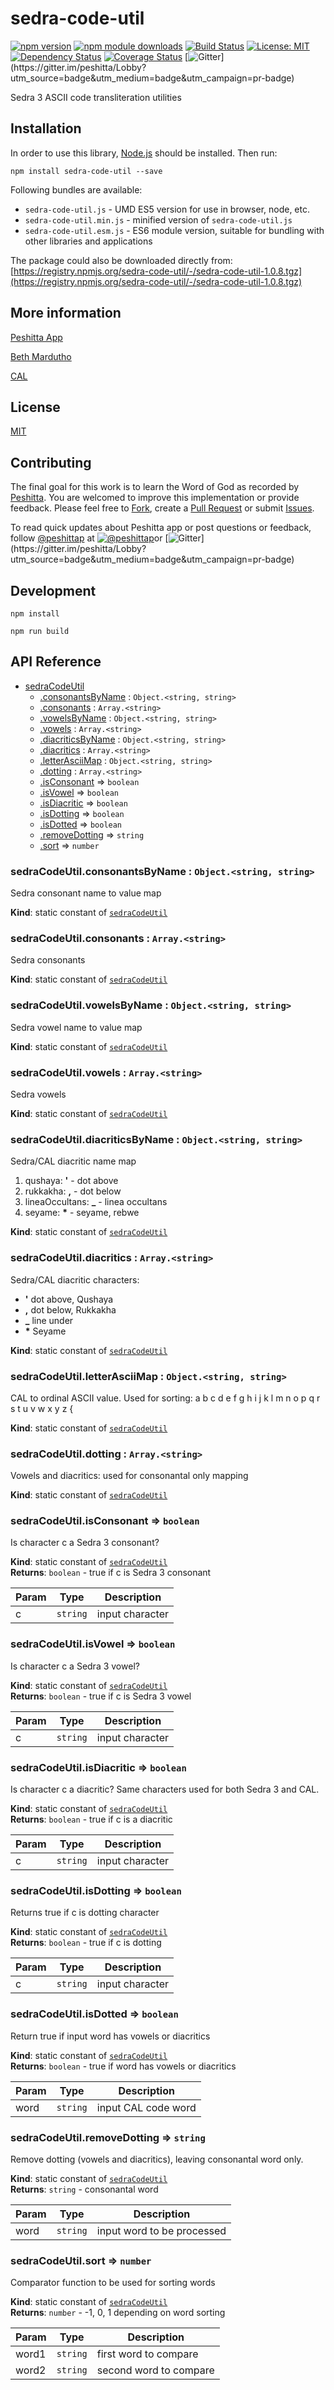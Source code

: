 # sedra-code-util

[![npm version](https://badge.fury.io/js/sedra-code-util.svg)](https://badge.fury.io/js/sedra-code-util)
[![npm module downloads](http://img.shields.io/npm/dt/sedra-code-util.svg)](https://www.npmjs.org/package/sedra-code-util)
[![Build Status](https://travis-ci.org/peshitta/sedra-code-util.svg?branch=master)](https://travis-ci.org/peshitta/sedra-code-util)
[![License: MIT](https://img.shields.io/badge/License-MIT-yellow.svg)](https://github.com/peshitta/sedra-code-util/blob/master/LICENSE)
[![Dependency Status](https://david-dm.org/peshitta/sedra-code-util.svg)](https://david-dm.org/peshitta/sedra-code-util)
[![Coverage Status](https://coveralls.io/repos/github/peshitta/sedra-code-util/badge.svg?branch=master)](https://coveralls.io/github/peshitta/sedra-code-util?branch=master)
[![Gitter](https://badges.gitter.im/peshitta/peshitta.svg "Join the chat at https://gitter.im/peshitta/Lobby")](https://gitter.im/peshitta/Lobby?utm_source=badge&utm_medium=badge&utm_campaign=pr-badge)

Sedra 3 ASCII code transliteration utilities

## Installation

In order to use this library, [Node.js](https://nodejs.org) should be installed. 
Then run:
```
npm install sedra-code-util --save
```

Following bundles are available:
* `sedra-code-util.js` - UMD ES5 version for use in browser, node, etc.
* `sedra-code-util.min.js` - minified version of `sedra-code-util.js`
* `sedra-code-util.esm.js` - ES6 module version, suitable for bundling with other 
libraries and applications

The package could also be downloaded directly from:
[https://registry.npmjs.org/sedra-code-util/-/sedra-code-util-1.0.8.tgz](https://registry.npmjs.org/sedra-code-util/-/sedra-code-util-1.0.8.tgz)

## More information

[Peshitta App](https://peshitta.github.io)

[Beth Mardutho](https://sedra.bethmardutho.org/about/fonts)

[CAL](http://cal1.cn.huc.edu/searching/fullbrowser.html)

## License

[MIT](https://github.com/peshitta/sedra-code-util/blob/master/LICENSE)

## Contributing

The final goal for this work is to learn the Word of God as recorded by
[Peshitta](https://en.wikipedia.org/wiki/Peshitta).
You are welcomed to improve this implementation or provide feedback. Please
feel free to [Fork](https://help.github.com/articles/fork-a-repo/), create a
[Pull Request](https://help.github.com/articles/about-pull-requests/) or
submit [Issues](https://github.com/peshitta/sedra-code-util/issues).

To read quick updates about Peshitta app or post questions or feedback, follow
[@peshittap](https://www.twitter.com/peshittap)
at [![@peshittap](http://i.imgur.com/wWzX9uB.png "@peshittap")](https://www.twitter.com/peshittap)or
[![Gitter](https://badges.gitter.im/peshitta/peshitta.svg "Join the chat at https://gitter.im/peshitta/Lobby")](https://gitter.im/peshitta/Lobby?utm_source=badge&utm_medium=badge&utm_campaign=pr-badge)

## Development

```
npm install
```
```
npm run build
```

## API Reference

* [sedraCodeUtil](#module_sedraCodeUtil)
    * [.consonantsByName](#module_sedraCodeUtil.consonantsByName) : <code>Object.&lt;string, string&gt;</code>
    * [.consonants](#module_sedraCodeUtil.consonants) : <code>Array.&lt;string&gt;</code>
    * [.vowelsByName](#module_sedraCodeUtil.vowelsByName) : <code>Object.&lt;string, string&gt;</code>
    * [.vowels](#module_sedraCodeUtil.vowels) : <code>Array.&lt;string&gt;</code>
    * [.diacriticsByName](#module_sedraCodeUtil.diacriticsByName) : <code>Object.&lt;string, string&gt;</code>
    * [.diacritics](#module_sedraCodeUtil.diacritics) : <code>Array.&lt;string&gt;</code>
    * [.letterAsciiMap](#module_sedraCodeUtil.letterAsciiMap) : <code>Object.&lt;string, string&gt;</code>
    * [.dotting](#module_sedraCodeUtil.dotting) : <code>Array.&lt;string&gt;</code>
    * [.isConsonant](#module_sedraCodeUtil.isConsonant) ⇒ <code>boolean</code>
    * [.isVowel](#module_sedraCodeUtil.isVowel) ⇒ <code>boolean</code>
    * [.isDiacritic](#module_sedraCodeUtil.isDiacritic) ⇒ <code>boolean</code>
    * [.isDotting](#module_sedraCodeUtil.isDotting) ⇒ <code>boolean</code>
    * [.isDotted](#module_sedraCodeUtil.isDotted) ⇒ <code>boolean</code>
    * [.removeDotting](#module_sedraCodeUtil.removeDotting) ⇒ <code>string</code>
    * [.sort](#module_sedraCodeUtil.sort) ⇒ <code>number</code>

<a name="module_sedraCodeUtil.consonantsByName"></a>

### sedraCodeUtil.consonantsByName : <code>Object.&lt;string, string&gt;</code>
Sedra consonant name to value map

**Kind**: static constant of [<code>sedraCodeUtil</code>](#module_sedraCodeUtil)  
<a name="module_sedraCodeUtil.consonants"></a>

### sedraCodeUtil.consonants : <code>Array.&lt;string&gt;</code>
Sedra consonants

**Kind**: static constant of [<code>sedraCodeUtil</code>](#module_sedraCodeUtil)  
<a name="module_sedraCodeUtil.vowelsByName"></a>

### sedraCodeUtil.vowelsByName : <code>Object.&lt;string, string&gt;</code>
Sedra vowel name to value map

**Kind**: static constant of [<code>sedraCodeUtil</code>](#module_sedraCodeUtil)  
<a name="module_sedraCodeUtil.vowels"></a>

### sedraCodeUtil.vowels : <code>Array.&lt;string&gt;</code>
Sedra vowels

**Kind**: static constant of [<code>sedraCodeUtil</code>](#module_sedraCodeUtil)  
<a name="module_sedraCodeUtil.diacriticsByName"></a>

### sedraCodeUtil.diacriticsByName : <code>Object.&lt;string, string&gt;</code>
Sedra/CAL diacritic name map
1. qushaya: __'__ - dot above
2. rukkakha: __,__ - dot below
3. lineaOccultans: **_** - linea occultans
4. seyame: __*__ - seyame, rebwe

**Kind**: static constant of [<code>sedraCodeUtil</code>](#module_sedraCodeUtil)  
<a name="module_sedraCodeUtil.diacritics"></a>

### sedraCodeUtil.diacritics : <code>Array.&lt;string&gt;</code>
Sedra/CAL diacritic characters:
* __'__ dot above, Qushaya
* __,__ dot below, Rukkakha
* **_** line under
* __*__ Seyame

**Kind**: static constant of [<code>sedraCodeUtil</code>](#module_sedraCodeUtil)  
<a name="module_sedraCodeUtil.letterAsciiMap"></a>

### sedraCodeUtil.letterAsciiMap : <code>Object.&lt;string, string&gt;</code>
CAL to ordinal ASCII value. Used for sorting:
a b c d e f g h i j k l m n o p q r s t u v
w x y z {

**Kind**: static constant of [<code>sedraCodeUtil</code>](#module_sedraCodeUtil)  
<a name="module_sedraCodeUtil.dotting"></a>

### sedraCodeUtil.dotting : <code>Array.&lt;string&gt;</code>
Vowels and diacritics: used for consonantal only mapping

**Kind**: static constant of [<code>sedraCodeUtil</code>](#module_sedraCodeUtil)  
<a name="module_sedraCodeUtil.isConsonant"></a>

### sedraCodeUtil.isConsonant ⇒ <code>boolean</code>
Is character c a Sedra 3 consonant?

**Kind**: static constant of [<code>sedraCodeUtil</code>](#module_sedraCodeUtil)  
**Returns**: <code>boolean</code> - true if c is Sedra 3 consonant  

| Param | Type | Description |
| --- | --- | --- |
| c | <code>string</code> | input character |

<a name="module_sedraCodeUtil.isVowel"></a>

### sedraCodeUtil.isVowel ⇒ <code>boolean</code>
Is character c a Sedra 3 vowel?

**Kind**: static constant of [<code>sedraCodeUtil</code>](#module_sedraCodeUtil)  
**Returns**: <code>boolean</code> - true if c is Sedra 3 vowel  

| Param | Type | Description |
| --- | --- | --- |
| c | <code>string</code> | input character |

<a name="module_sedraCodeUtil.isDiacritic"></a>

### sedraCodeUtil.isDiacritic ⇒ <code>boolean</code>
Is character c a diacritic? Same characters used for both Sedra 3 and CAL.

**Kind**: static constant of [<code>sedraCodeUtil</code>](#module_sedraCodeUtil)  
**Returns**: <code>boolean</code> - true if c is a diacritic  

| Param | Type | Description |
| --- | --- | --- |
| c | <code>string</code> | input character |

<a name="module_sedraCodeUtil.isDotting"></a>

### sedraCodeUtil.isDotting ⇒ <code>boolean</code>
Returns true if c is dotting character

**Kind**: static constant of [<code>sedraCodeUtil</code>](#module_sedraCodeUtil)  
**Returns**: <code>boolean</code> - true if c is dotting  

| Param | Type | Description |
| --- | --- | --- |
| c | <code>string</code> | input character |

<a name="module_sedraCodeUtil.isDotted"></a>

### sedraCodeUtil.isDotted ⇒ <code>boolean</code>
Return true if input word has vowels or diacritics

**Kind**: static constant of [<code>sedraCodeUtil</code>](#module_sedraCodeUtil)  
**Returns**: <code>boolean</code> - true if word has vowels or diacritics  

| Param | Type | Description |
| --- | --- | --- |
| word | <code>string</code> | input CAL code word |

<a name="module_sedraCodeUtil.removeDotting"></a>

### sedraCodeUtil.removeDotting ⇒ <code>string</code>
Remove dotting (vowels and diacritics), leaving consonantal word only.

**Kind**: static constant of [<code>sedraCodeUtil</code>](#module_sedraCodeUtil)  
**Returns**: <code>string</code> - consonantal word  

| Param | Type | Description |
| --- | --- | --- |
| word | <code>string</code> | input word to be processed |

<a name="module_sedraCodeUtil.sort"></a>

### sedraCodeUtil.sort ⇒ <code>number</code>
Comparator function to be used for sorting words

**Kind**: static constant of [<code>sedraCodeUtil</code>](#module_sedraCodeUtil)  
**Returns**: <code>number</code> - -1, 0, 1 depending on word sorting  

| Param | Type | Description |
| --- | --- | --- |
| word1 | <code>string</code> | first word to compare |
| word2 | <code>string</code> | second word to compare |


